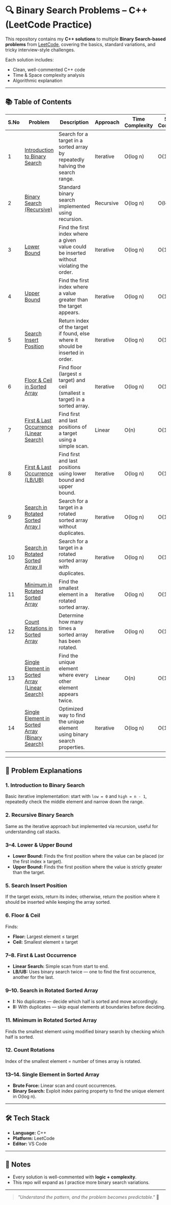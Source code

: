 # 🔍 Binary Search Problems – C++ (LeetCode Practice)

This repository contains my **C++ solutions** to multiple **Binary Search-based problems** from [LeetCode](https://leetcode.com/), covering the basics, standard variations, and tricky interview-style challenges.

Each solution includes:
- Clean, well-commented C++ code
- Time & Space complexity analysis
- Algorithmic explanation

---

## 📚 Table of Contents

| S.No | Problem | Description | Approach | Time Complexity | Space Complexity | Algorithm Used |
|------|---------|-------------|----------|-----------------|------------------|----------------|
| 1 | [Introduction to Binary Search](codes/introduction.cpp) | Search for a target in a sorted array by repeatedly halving the search range. | Iterative | O(log n) | O(1) | Binary Search |
| 2 | [Binary Search (Recursive)](codes/recursivecode.cpp) | Standard binary search implemented using recursion. | Recursive | O(log n) | O(log n) | Binary Search (Recursion) |
| 3 | [Lower Bound](codes/lowerbound.cpp) | Find the first index where a given value could be inserted without violating the order. | Iterative | O(log n) | O(1) | Modified Binary Search |
| 4 | [Upper Bound](codes/upperbound.cpp) | Find the first index where a value greater than the target appears. | Iterative | O(log n) | O(1) | Modified Binary Search |
| 5 | [Search Insert Position](codes/searchinsertionposition.cpp) | Return index of the target if found, else where it should be inserted in order. | Iterative | O(log n) | O(1) | Binary Search |
| 6 | [Floor & Ceil in Sorted Array](codes/floorandceil.cpp) | Find floor (largest ≤ target) and ceil (smallest ≥ target) in a sorted array. | Iterative | O(log n) | O(1) | Binary Search |
| 7 | [First & Last Occurrence (Linear Search)](codes/firstandlastoccuringindexlinearsearch.cpp) | Find first and last positions of a target using a simple scan. | Linear | O(n) | O(1) | Linear Search |
| 8 | [First & Last Occurrence (LB/UB)](codes/firstandlastoccuringindexlbup.cpp) | Find first and last positions using lower bound and upper bound. | Iterative | O(log n) | O(1) | Lower & Upper Bound |
| 9 | [Search in Rotated Sorted Array I](codes/searchelementinsortedrotatedarrayI.cpp) | Search for a target in a rotated sorted array without duplicates. | Iterative | O(log n) | O(1) | Modified Binary Search |
| 10 | [Search in Rotated Sorted Array II](codes/searchelementinsortedrotatedarrayII.cpp) | Search for a target in a rotated sorted array with duplicates. | Iterative | O(log n) | O(1) | Modified Binary Search |
| 11 | [Minimum in Rotated Sorted Array](codes/minimuminarepeatedsortedarray.cpp) | Find the smallest element in a rotated sorted array. | Iterative | O(log n) | O(1) | Binary Search |
| 12 | [Count Rotations in Sorted Array](codes/howmanyarrayisrotated.cpp) | Determine how many times a sorted array has been rotated. | Iterative | O(log n) | O(1) | Binary Search |
| 13 | [Single Element in Sorted Array (Linear Search)](codes/singleelementinasortedarraybruteforce.cpp) | Find the unique element where every other element appears twice. | Linear | O(n) | O(1) | Linear Scan |
| 14 | [Single Element in Sorted Array (Binary Search)](codes/singleelementinasortedarraybinarysearch.cpp) | Optimized way to find the unique element using binary search properties. | Iterative | O(log n) | O(1) | Binary Search |

---

## 🧠 Problem Explanations

### 1. Introduction to Binary Search
Basic iterative implementation: start with `low = 0` and `high = n - 1`, repeatedly check the middle element and narrow down the range.

### 2. Recursive Binary Search
Same as the iterative approach but implemented via recursion, useful for understanding call stacks.

### 3–4. Lower & Upper Bound
- **Lower Bound:** Finds the first position where the value can be placed (or the first index ≥ target).  
- **Upper Bound:** Finds the first position where the value is strictly greater than the target.

### 5. Search Insert Position
If the target exists, return its index; otherwise, return the position where it should be inserted while keeping the array sorted.

### 6. Floor & Ceil
Finds:
- **Floor:** Largest element ≤ target
- **Ceil:** Smallest element ≥ target

### 7–8. First & Last Occurrence
- **Linear Search:** Simple scan from start to end.
- **LB/UB:** Uses binary search twice — one to find the first occurrence, another for the last.

### 9–10. Search in Rotated Sorted Array
- **I:** No duplicates — decide which half is sorted and move accordingly.
- **II:** With duplicates — skip equal elements at boundaries before deciding.

### 11. Minimum in Rotated Sorted Array
Finds the smallest element using modified binary search by checking which half is sorted.

### 12. Count Rotations
Index of the smallest element = number of times array is rotated.

### 13–14. Single Element in Sorted Array
- **Brute Force:** Linear scan and count occurrences.
- **Binary Search:** Exploit index pairing property to find the unique element in O(log n).

---

## 🛠️ Tech Stack
- **Language:** C++
- **Platform:** LeetCode
- **Editor:** VS Code

---

## 📌 Notes
- Every solution is well-commented with **logic + complexity**.
- This repo will expand as I practice more binary search variations.

---

> _"Understand the pattern, and the problem becomes predictable."_ 🚀
